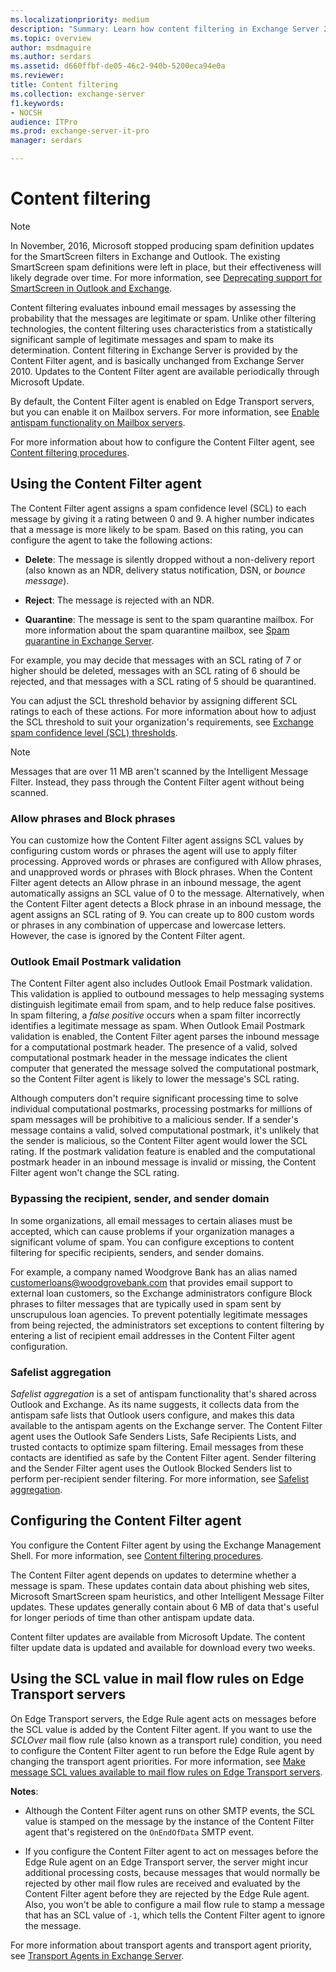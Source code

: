 ```yaml
---
ms.localizationpriority: medium
description: "Summary: Learn how content filtering in Exchange Server 2016 and Exchange Server 2019 evaluates inbound email messages to see if they're legitimate or spam."
ms.topic: overview
author: msdmaguire
ms.author: serdars
ms.assetid: d660ffbf-de05-46c2-940b-5200eca94e0a
ms.reviewer:
title: Content filtering
ms.collection: exchange-server
f1.keywords:
- NOCSH
audience: ITPro
ms.prod: exchange-server-it-pro
manager: serdars

---
```


# Content filtering

> [!NOTE]
> In November, 2016, Microsoft stopped producing spam definition updates for the SmartScreen filters in Exchange and Outlook. The existing SmartScreen spam definitions were left in place, but their effectiveness will likely degrade over time. For more information, see [Deprecating support for SmartScreen in Outlook and Exchange](https://techcommunity.microsoft.com/t5/exchange-team-blog/deprecating-support-for-smartscreen-in-outlook-and-exchange/ba-p/605332).

Content filtering evaluates inbound email messages by assessing the probability that the messages are legitimate or spam. Unlike other filtering technologies, the content filtering uses characteristics from a statistically significant sample of legitimate messages and spam to make its determination. Content filtering in Exchange Server is provided by the Content Filter agent, and is basically unchanged from Exchange Server 2010. Updates to the Content Filter agent are available periodically through Microsoft Update.

By default, the Content Filter agent is enabled on Edge Transport servers, but you can enable it on Mailbox servers. For more information, see [Enable antispam functionality on Mailbox servers](antispam-on-mailbox-servers.md).

For more information about how to configure the Content Filter agent, see [Content filtering procedures](content-filtering-procedures.md).

## Using the Content Filter agent
<a name="Using"> </a>

The Content Filter agent assigns a spam confidence level (SCL) to each message by giving it a rating between 0 and 9. A higher number indicates that a message is more likely to be spam. Based on this rating, you can configure the agent to take the following actions:

- **Delete**: The message is silently dropped without a non-delivery report (also known as an NDR, delivery status notification, DSN, or *bounce message*).

- **Reject**: The message is rejected with an NDR.

- **Quarantine**: The message is sent to the spam quarantine mailbox. For more information about the spam quarantine mailbox, see [Spam quarantine in Exchange Server](spam-quarantine.md).

For example, you may decide that messages with an SCL rating of 7 or higher should be deleted, messages with an SCL rating of 6 should be rejected, and that messages with a SCL rating of 5 should be quarantined.

You can adjust the SCL threshold behavior by assigning different SCL ratings to each of these actions. For more information about how to adjust the SCL threshold to suit your organization's requirements, see [Exchange spam confidence level (SCL) thresholds](scl.md).

> [!NOTE]
> Messages that are over 11 MB aren't scanned by the Intelligent Message Filter. Instead, they pass through the Content Filter agent without being scanned.

### Allow phrases and Block phrases

You can customize how the Content Filter agent assigns SCL values by configuring custom words or phrases the agent will use to apply filter processing. Approved words or phrases are configured with Allow phrases, and unapproved words or phrases with Block phrases. When the Content Filter agent detects an Allow phrase in an inbound message, the agent automatically assigns an SCL value of 0 to the message. Alternatively, when the Content Filter agent detects a Block phrase in an inbound message, the agent assigns an SCL rating of 9. You can create up to 800 custom words or phrases in any combination of uppercase and lowercase letters. However, the case is ignored by the Content Filter agent.

### Outlook Email Postmark validation

The Content Filter agent also includes Outlook Email Postmark validation. This validation is applied to outbound messages to help messaging systems distinguish legitimate email from spam, and to help reduce false positives. In spam filtering, a *false positive* occurs when a spam filter incorrectly identifies a legitimate message as spam. When Outlook Email Postmark validation is enabled, the Content Filter agent parses the inbound message for a computational postmark header. The presence of a valid, solved computational postmark header in the message indicates the client computer that generated the message solved the computational postmark, so the Content Filter agent is likely to lower the message's SCL rating.

Although computers don't require significant processing time to solve individual computational postmarks, processing postmarks for millions of spam messages will be prohibitive to a malicious sender. If a sender's message contains a valid, solved computational postmark, it's unlikely that the sender is malicious, so the Content Filter agent would lower the SCL rating. If the postmark validation feature is enabled and the computational postmark header in an inbound message is invalid or missing, the Content Filter agent won't change the SCL rating.

### Bypassing the recipient, sender, and sender domain

In some organizations, all email messages to certain aliases must be accepted, which can cause problems if your organization manages a significant volume of spam. You can configure exceptions to content filtering for specific recipients, senders, and sender domains.

For example, a company named Woodgrove Bank has an alias named customerloans@woodgrovebank.com that provides email support to external loan customers, so the Exchange administrators configure Block phrases to filter messages that are typically used in spam sent by unscrupulous loan agencies. To prevent potentially legitimate messages from being rejected, the administrators set exceptions to content filtering by entering a list of recipient email addresses in the Content Filter agent configuration.

### Safelist aggregation

 *Safelist aggregation* is a set of antispam functionality that's shared across Outlook and Exchange. As its name suggests, it collects data from the antispam safe lists that Outlook users configure, and makes this data available to the antispam agents on the Exchange server. The Content Filter agent uses the Outlook Safe Senders Lists, Safe Recipients Lists, and trusted contacts to optimize spam filtering. Email messages from these contacts are identified as safe by the Content Filter agent. Sender filtering and the Sender Filter agent uses the Outlook Blocked Senders list to perform per-recipient sender filtering. For more information, see [Safelist aggregation](safelist-aggregation.md).

## Configuring the Content Filter agent
<a name="Configuring"> </a>

You configure the Content Filter agent by using the Exchange Management Shell. For more information, see [Content filtering procedures](content-filtering-procedures.md).

The Content Filter agent depends on updates to determine whether a message is spam. These updates contain data about phishing web sites, Microsoft SmartScreen spam heuristics, and other Intelligent Message Filter updates. These updates generally contain about 6 MB of data that's useful for longer periods of time than other antispam update data.

Content filter updates are available from Microsoft Update. The content filter update data is updated and available for download every two weeks.

## Using the SCL value in mail flow rules on Edge Transport servers
<a name="SCL"> </a>

On Edge Transport servers, the Edge Rule agent acts on messages before the SCL value is added by the Content Filter agent. If you want to use the _SCLOver_ mail flow rule (also known as a transport rule) condition, you need to configure the Content Filter agent to run before the Edge Rule agent by changing the transport agent priorities. For more information, see [Make message SCL values available to mail flow rules on Edge Transport servers](/previous-versions/office/exchange-server-2010/bb691082(v=exchg.141)).

 **Notes**:

- Although the Content Filter agent runs on other SMTP events, the SCL value is stamped on the message by the instance of the Content Filter agent that's registered on the `OnEndOfData` SMTP event.

- If you configure the Content Filter agent to act on messages before the Edge Rule agent on an Edge Transport server, the server might incur additional processing costs, because messages that would normally be rejected by other mail flow rules are received and evaluated by the Content Filter agent before they are rejected by the Edge Rule agent. Also, you won't be able to configure a mail flow rule to stamp a message that has an SCL value of `-1`, which tells the Content Filter agent to ignore the message.

For more information about transport agents and transport agent priority, see [Transport Agents in Exchange Server](../../mail-flow/transport-agents/transport-agents.md).